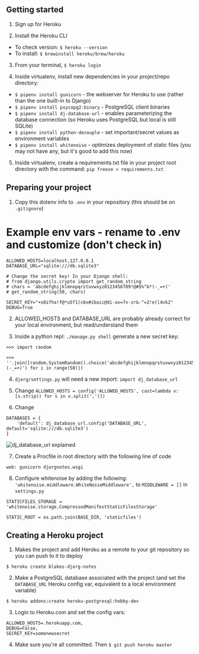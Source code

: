 ## Getting started

1. Sign up for Heroku

2. Install the Heroku CLI

- To check version: `$ heroku --version`
- To install: `$ brewinstall heroku/brew/heroku`

3. From your terminal, `$ heroku login`

4. Inside virtualenv, install new dependencies in your project/repo directory:

- `$ pipenv install gunicorn` - the webserver for Heroku to use (rather than the one built-in to Django)
- `$ pipenv install psycopg2-binary` - PostgreSQL client binaries
- `$ pipenv install dj-database-url` - enables parameterizing the database connection (so Heroku uses PostgreSQL but local is still SQLite)
- `$ pipenv install python-decouple` - set important/secret values as environment variables
- `$ pipenv install whitenoise` - optimizes deployment of static files (you may not have any, but it's good to add this now)

5. Inside virtualenv, create a requirements.txt file in your project root directory with the command: `pip freeze > requirements.txt`

## Preparing your project

1. Copy this dotenv info to `.env` in your repository (this should be on `.gitignore`)

# Example env vars - rename to .env and customize (don't check in)

```
ALLOWED_HOSTS=localhost,127.0.0.1
DATABASE_URL="sqlite:///db.sqlite3"

# Change the secret key! In your Django shell:
# from django.utils.crypto import get_random_string
# chars = 'abcdefghijklmnopqrstuvwxyz0123456789!@#$%^&*(-_=+)'
# get_random_string(50, chars)

SECRET_KEY="+x0ifha!f@*u5f1(c6x#ibaic@di-av=7v-zr&-^=2!e(l4vk2"
DEBUG=True
```

2. ALLOWED_HOSTS and DATABASE_URL are probably already correct for your local environment, but read/understand them

3. Inside a python repl: `./manage.py shell` generate a new secret key: 

```
>>> import random

>>> ''.join([random.SystemRandom().choice('abcdefghijklmnopqrstuvwxyz0123456789!@#$%^&*(-_=+)') for i in range(50)])
```

4. `djorg/settings.py` will need a new import: `import dj_database_url`

5. Change `ALLOWED_HOSTS = config('ALLOWED_HOSTS', cast=lambda v: [s.strip() for s in v.split(',')])`

6. Change 

```
DATABASES = {
    'default': dj_database_url.config('DATABASE_URL', default='sqlite:///db.sqlite3')
}
```

![dj_database_url explained](https://ibin.co/4GTpOlxF3pp2.png)

7. Create a Procfile in root directory with the following line of code

```
web: gunicorn djorgnotes.wsgi
```

8. Configure whitenoise by adding the following: `'whitenoise.middleware.WhiteNoiseMiddleware',` to `MIDDLEWARE = []` in `settings.py`

```
STATICFILES_STORAGE = 'whitenoise.storage.CompressedManifestStaticFilesStorage'
 
STATIC_ROOT = os.path.join(BASE_DIR, 'staticfiles')
```

## Creating a Heroku project

1. Makes the project and add Heroku as a remote to your git repository so you can push to it to deploy

```
$ heroku create blakes-djorg-notes
```

2. Make a PostgreSQL database associated with the project (and set the `DATABASE_URL` Heroku config var, equivalent to a local environment variable)

```
$ heroku addons:create heroku-postgresql:hobby-dev
```

3. Login to Heroku.com and set the config vars: 

```
ALLOWED_HOSTS=.herokuapp.com, 
DEBUG=False,  
SECRET_KEY=somenewsecret
```

4. Make sure you're all committed. Then `$ git push heroku master`